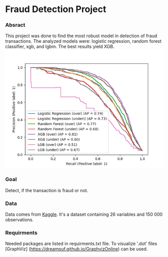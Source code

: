 # Fraud Detection Project
### Absract
This project was done to find the most robust model in detection of fraud transactions. The analyzed models were: logistic regression, random forest classifier, xgb, and lgbm. The best results yield XGB.
![Results](img/pr_result.png)

### Goal
Detect, if the transaction is fraud or not.

### Data
Data comes from [Kaggle](https://www.kaggle.com/datasets/ban7002/fraud-challenge-data). It's a dataset containing 26 variables and 150 000 observations.

### Requirments
Needed packages are listed in requirments.txt file. To visualize '.dot' files [GraphViz] (https://dreampuf.github.io/GraphvizOnline) can be used.
